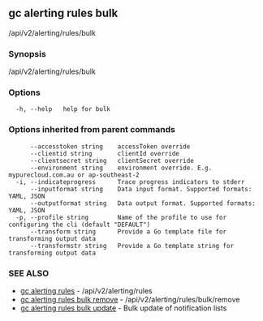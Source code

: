 ## gc alerting rules bulk

/api/v2/alerting/rules/bulk

### Synopsis

/api/v2/alerting/rules/bulk

### Options

```
  -h, --help   help for bulk
```

### Options inherited from parent commands

```
      --accesstoken string    accessToken override
      --clientid string       clientId override
      --clientsecret string   clientSecret override
      --environment string    environment override. E.g. mypurecloud.com.au or ap-southeast-2
  -i, --indicateprogress      Trace progress indicators to stderr
      --inputformat string    Data input format. Supported formats: YAML, JSON
      --outputformat string   Data output format. Supported formats: YAML, JSON
  -p, --profile string        Name of the profile to use for configuring the cli (default "DEFAULT")
      --transform string      Provide a Go template file for transforming output data
      --transformstr string   Provide a Go template string for transforming output data
```

### SEE ALSO

* [gc alerting rules](gc_alerting_rules.html)	 - /api/v2/alerting/rules
* [gc alerting rules bulk remove](gc_alerting_rules_bulk_remove.html)	 - /api/v2/alerting/rules/bulk/remove
* [gc alerting rules bulk update](gc_alerting_rules_bulk_update.html)	 - Bulk update of notification lists


